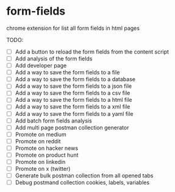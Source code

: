 # form-fields
chrome extension for list all form fields in html pages 


TODO:
- [ ] Add a button to reload the form fields from the content script
- [ ] Add analysis of the form fields
- [ ] Add developer page
- [ ] Add a way to save the form fields to a file
- [ ] Add a way to save the form fields to a database
- [ ] Add a way to save the form fields to a json file
- [ ] Add a way to save the form fields to a csv file
- [ ] Add a way to save the form fields to a html file
- [ ] Add a way to save the form fields to a xml file
- [ ] Add a way to save the form fields to a yaml file
- [ ] Add batch form fields analysis
- [ ] Add multi page postman collection generator
- [ ] Promote on medium
- [ ] Promote on reddit
- [ ] Promote on hacker news
- [ ] Promote on product hunt
- [ ] Promote on linkedin
- [ ] Promote on x (twitter)
- [ ] Generate bulk postman collection from all opened tabs
- [ ] Debug postmand collection cookies, labels, variables
